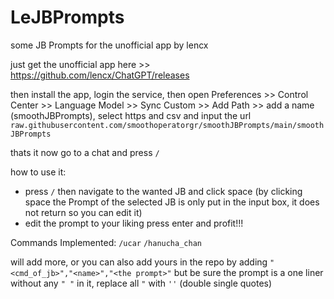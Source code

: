 # LeJBPrompts
some JB Prompts for the unofficial app by lencx

just get the unofficial app here >> https://github.com/lencx/ChatGPT/releases

then install the app, login the service, then open Preferences >> Control Center >> Language Model >> Sync Custom >> Add Path >> add a name (smoothJBPrompts), select https and csv and input the url `raw.githubusercontent.com/smoothoperatorgr/smoothJBPrompts/main/smoothJBPrompts`

thats it now go to a chat and press `/`

how to use it:
- press `/` then navigate to the wanted JB and click space (by clicking space the Prompt of the selected JB is only put in the input box, it does not return so you can edit it)
- edit the prompt to your liking press enter and profit!!!

Commands Implemented:
`/ucar`
`/hanucha_chan`

will add more, or you can also add yours in the repo by adding `"<cmd_of_jb>","<name>","<the prompt>"` but be sure the prompt is a one liner without any `" "` in it, replace all `"` with `''` (double single quotes)
